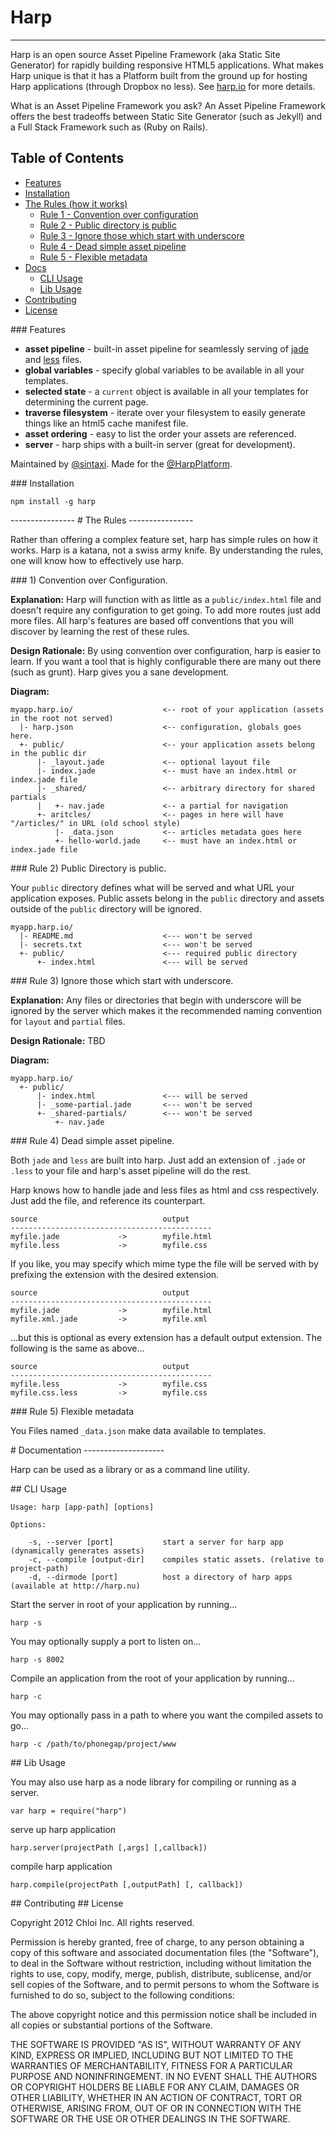 # Harp
----------------

Harp is an open source Asset Pipeline Framework (aka Static Site Generator) for rapidly building responsive HTML5 applications. What makes Harp unique is that it has a Platform built from the ground up for hosting Harp applications (through Dropbox no less). See [harp.io](http://harp.io) for more details.

What is an Asset Pipeline Framework you ask? An Asset Pipeline Framework offers the best tradeoffs between Static Site Generator (such as Jekyll) and a Full Stack Framework such as (Ruby on Rails).

## Table of Contents

- [Features](#features)
- [Installation](#installation)
- [The Rules (how it works)](#rules)
  - [Rule 1 - Convention over configuration](#rules-1)
  - [Rule 2 - Public directory is public](#rules-2)
  - [Rule 3 - Ignore those which start with underscore](#rules-3)
  - [Rule 4 - Dead simple asset pipeline](#rules-4)
  - [Rule 5 - Flexible metadata](#rules-5)
- [Docs](#docs)
  - [CLI Usage](#cli-usage)
  - [Lib Usage](#lib-usage)
- [Contributing](#contributing)
- [License](#license)

<a name="features"/>
### Features

  - **asset pipeline** - built-in asset pipeline for seamlessly serving of [jade](http://jade-lang.com/) and [less](http://lesscss.org/) files.
  - **global variables** - specify global variables to be available in all your templates.
  - **selected state** - a `current` object is available in all your templates for determining the current page.
  - **traverse filesystem** - iterate over your filesystem to easily generate things like an html5 cache manifest file.
  - **asset ordering** - easy to list the order your assets are referenced.
  - **server** - harp ships with a built-in server (great for development).

Maintained by [@sintaxi](http://twitter.com/HarpPlatform). Made for the [@HarpPlatform](http://twitter.com/HarpPlatform).

<a name="installation"/>
### Installation

    npm install -g harp

<a name="rules"/>
----------------
# The Rules
----------------

Rather than offering a complex feature set, harp has simple rules on how it works. Harp is a katana, not a swiss army knife. By understanding the rules, one will know how to effectively use harp.

<a name="rules-1"/>
### 1) Convention over Configuration.

**Explanation:** Harp will function with as little as a `public/index.html` file and doesn't require any configuration to get going. To add more routes just add more files. All harp's features are based off conventions that you will discover by learning the rest of these rules.

**Design Rationale:** By using convention over configuration, harp is easier to learn. If you want a tool that is highly configurable there are many out there (such as grunt). Harp gives you a sane development.

**Diagram:**

    myapp.harp.io/                    <-- root of your application (assets in the root not served)
      |- harp.json                    <-- configuration, globals goes here.
      +- public/                      <-- your application assets belong in the public dir
          |- _layout.jade             <-- optional layout file
          |- index.jade               <-- must have an index.html or index.jade file
          |- _shared/                 <-- arbitrary directory for shared partials
          |   +- nav.jade             <-- a partial for navigation
          +- aritcles/                <-- pages in here will have "/articles/" in URL (old school style)
              |- _data.json           <-- articles metadata goes here
              +- hello-world.jade     <-- must have an index.html or index.jade file

<a name="rules-2"/>
### Rule 2) Public Directory is public.

Your `public` directory defines what will be served and what URL your application exposes. Public assets belong in the `public` directory and assets outside of the `public` directory will be ignored.

    myapp.harp.io/
      |- README.md                    <--- won't be served
      |- secrets.txt                  <--- won't be served
      +- public/                      <--- required public directory
          +- index.html               <--- will be served

<a name="rules-3"/>
### Rule 3) Ignore those which start with underscore.

**Explanation:** Any files or directories that begin with underscore will be ignored by the server which makes it the recommended naming convention for `layout` and `partial` files. 

**Design Rationale:** TBD

**Diagram:**

    myapp.harp.io/
      +- public/
          |- index.html               <--- will be served
          |- _some-partial.jade       <--- won't be served
          +- _shared-partials/        <--- won't be served
              +- nav.jade

<a name="rules-4"/>
### Rule 4) Dead simple asset pipeline.

Both `jade` and `less` are built into harp. Just add an extension of `.jade` or `.less` to your file and harp's asset pipeline will do the rest.

Harp knows how to handle jade and less files as html and css respectively. Just add the file, and reference its counterpart.
    
    source                            output
    ---------------------------------------------
    myfile.jade             ->        myfile.html
    myfile.less             ->        myfile.css

If you like, you may specify which mime type the file will be served with by prefixing the extension with the desired extension.

    source                            output
    ---------------------------------------------
    myfile.jade             ->        myfile.html
    myfile.xml.jade         ->        myfile.xml

...but this is optional as every extension has a default output extension. The following is the same as above...

    source                            output
    ---------------------------------------------
    myfile.less             ->        myfile.css
    myfile.css.less         ->        myfile.css

<a name="rules-5"/>
### Rule 5) Flexible metadata

You Files named `_data.json` make data available to templates.

<a name="documentation"/>
# Documentation
--------------------

Harp can be used as a library or as a command line utility.

<a name="cli-usage"/>
## CLI Usage

    Usage: harp [app-path] [options]

    Options:
    
        -s, --server [port]           start a server for harp app (dynamically generates assets)
        -c, --compile [output-dir]    compiles static assets. (relative to project-path)
        -d, --dirmode [port]          host a directory of harp apps (available at http://harp.nu)

Start the server in root of your application by running...

    harp -s

You may optionally supply a port to listen on...

    harp -s 8002

Compile an application from the root of your application by running...

    harp -c

You may optionally pass in a path to where you want the compiled assets to go...

    harp -c /path/to/phonegap/project/www

<a name="lib-usage"/>
## Lib Usage

You may also use harp as a node library for compiling or running as a server.

    var harp = require("harp")

serve up harp application

    harp.server(projectPath [,args] [,callback])

compile harp application

    harp.compile(projectPath [,outputPath] [, callback])
    
<a name="contributing"/>
## Contributing

<a name="license"/>
## License

Copyright 2012 Chloi Inc. All rights reserved.

Permission is hereby granted, free of charge, to any person obtaining a copy of this software and associated documentation files (the "Software"), to deal in the Software without restriction, including without limitation the rights to use, copy, modify, merge, publish, distribute, sublicense, and/or sell copies of the Software, and to permit persons to whom the Software is furnished to do so, subject to the following conditions:

The above copyright notice and this permission notice shall be included in all copies or substantial portions of the Software.

THE SOFTWARE IS PROVIDED "AS IS", WITHOUT WARRANTY OF ANY KIND, EXPRESS OR IMPLIED, INCLUDING BUT NOT LIMITED TO THE WARRANTIES OF MERCHANTABILITY, FITNESS FOR A PARTICULAR PURPOSE AND NONINFRINGEMENT. IN NO EVENT SHALL THE AUTHORS OR COPYRIGHT HOLDERS BE LIABLE FOR ANY CLAIM, DAMAGES OR OTHER LIABILITY, WHETHER IN AN ACTION OF CONTRACT, TORT OR OTHERWISE, ARISING FROM, OUT OF OR IN CONNECTION WITH THE SOFTWARE OR THE USE OR OTHER DEALINGS IN THE SOFTWARE.



